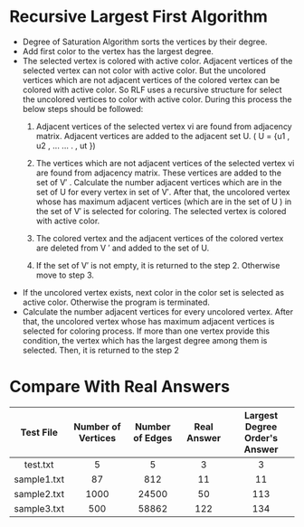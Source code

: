 # Recursive Largest First Algorithm

* Degree of Saturation Algorithm sorts the vertices by their degree.
* Add first color to the vertex has the largest degree.
* The selected vertex is colored with active color. Adjacent
  vertices of the selected vertex can not color with active color. But
  the uncolored vertices which are not adjacent vertices of the
  colored vertex can be colored with active color. So RLF uses a
  recursive structure for select the uncolored vertices to color with
  active color. During this process the below steps should be
  followed:
  1. Adjacent vertices of the selected vertex vi are found
  from adjacency matrix. Adjacent vertices are added to
  the adjacent set U. ( U = {u1 , u2 , ... ... . , ut })
  
  2. The vertices which are not adjacent vertices of the
  selected vertex vi are found from adjacency matrix.
  These vertices are added to the set of V′ . Calculate the
  number adjacent vertices which are in the set of U for
  every vertex in set of V′. After that, the uncolored
  vertex whose has maximum adjacent vertices (which
  are in the set of U ) in the set of V′ is selected for
  coloring. The selected vertex is colored with active
  color.
  
  3. The colored vertex and the adjacent vertices of the
  colored vertex are deleted from V ′ and added to the set
  of U.
  
  4. If the set of V′ is not empty, it is returned to the step 2.
  Otherwise move to step 3.
* If the uncolored vertex exists, next color in the color set
  is selected as active color. Otherwise the program is terminated.
* Calculate the number adjacent vertices for every
  uncolored vertex. After that, the uncolored vertex whose has
  maximum adjacent vertices is selected for coloring process. If
  more than one vertex provide this condition, the vertex which has
  the largest degree among them is selected. Then, it is returned to
  the step 2


# Compare With Real Answers

|  Test File  | Number of Vertices | Number of Edges | Real Answer | Largest Degree Order's Answer |
|:-----------:|:------------------:|:---------------:|:-----------:|:-----------------------------:|
|  test.txt   |         5          |        5        |      3      |               3               |
| sample1.txt |         87         |       812       |     11      |              11               |
| sample2.txt |        1000        |      24500      |     50      |              113              |
| sample3.txt |        500         |      58862      |     122     |              134              |